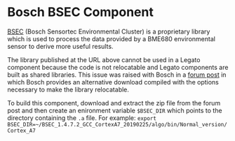 # Bosch BSEC Component

[BSEC](https://www.bosch-sensortec.com/bst/products/all_products/bsec) (Bosch Sensortec
Environmental Cluster) is a proprietary library which is used to process the data provided by a
BME680 environmental sensor to derive more useful results.

The library published at the URL above cannot be used in a Legato component because the code is not
relocatable and Legato components are built as shared libraries.  This issue was raised with Bosch
in a [forum post](https://community.bosch-sensortec.com/t5/MEMS-sensors-forum/BSEC-integration-problem-on-gcc-Cortex-A7/m-p/5995)
in which Bosch provides an alternative download compiled with the options necessary to make the
library relocatable.

To build this component, download and extract the zip file from the forum post and then create an
enironment variable `$BSEC_DIR` which points to the directory containing the `.a` file.  For
example: `export BSEC_DIR=~/BSEC_1.4.7.2_GCC_CortexA7_20190225/algo/bin/Normal_version/Cortex_A7`
